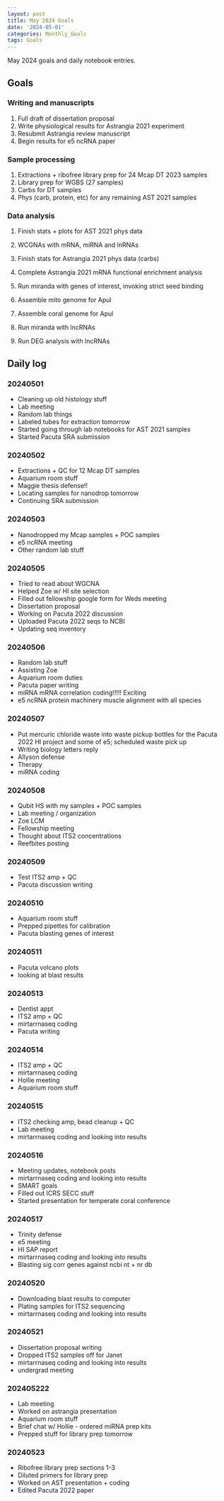 ```yaml
---
layout: post
title: May 2024 Goals
date: '2024-05-01'
categories: Monthly_Goals
tags: Goals
---
```


May 2024 goals and daily notebook entries. 

## Goals  

### Writing and manuscripts 
              
1. Full draft of dissertation proposal
2. Write physiological results for Astrangia 2021 experiment 
3. Resubmit Astrangia review manuscript 
4. Begin results for e5 ncRNA paper 

### Sample processing

1. Extractions + ribofree library prep for 24 Mcap DT 2023 samples 
2. Library prep for WGBS (27 samples)
3. Carbs for DT samples 
4. Phys (carb, protein, etc) for any remaining AST 2021 samples 

### Data analysis

1. Finish stats + plots for AST 2021 phys data 
2. WCGNAs with mRNA, miRNA and lnRNAs 


1. Finish stats for Astrangia 2021 phys data (carbs)
2. Complete Astrangia 2021 mRNA functional enrichment analysis 
3. Run miranda with genes of interest, invoking strict seed binding
4. Assemble mito genome for Apul 
5. Assemble coral genome for Apul 
6. Run miranda with lncRNAs 
7. Run DEG analysis with lncRNAs

## Daily log 

### 20240501

- Cleaning up old histology stuff 
- Lab meeting 
- Random lab things 
- Labeled tubes for extraction tomorrow 
- Started going through lab notebooks for AST 2021 samples 
- Started Pacuta SRA submission

### 20240502

- Extractions + QC for 12 Mcap DT samples 
- Aquarium room stuff 
- Maggie thesis defense!! 
- Locating samples for nanodrop tomorrow 
- Continuing SRA submission

### 20240503

- Nanodropped my Mcap samples + POC samples 
- e5 ncRNA meeting 
- Other random lab stuff 

### 20240505

- Tried to read about WGCNA
- Helped Zoe w/ HI site selection 
- Filled out fellowship google form for Weds meeting 
- Dissertation proposal 
- Working on Pacuta 2022 discussion 
- Uploaded Pacuta 2022 seqs to NCBI
- Updating seq inventory 

### 20240506

- Random lab stuff 
- Assisting Zoe 
- Aquarium room duties 
- Pacuta paper writing 
- miRNA mRNA correlation coding!!!!! Exciting 
- e5 ncRNA protein machinery muscle alignment with all species

### 20240507

- Put mercuric chloride waste into waste pickup bottles for the Pacuta 2022 HI project and some of e5; scheduled waste pick up
- Writing biology letters reply 
- Allyson defense
- Therapy 
- miRNA coding 

### 20240508 

- Qubit HS with my samples + POC samples
- Lab meeting / organization
- Zoe LCM 
- Fellowship meeting 
- Thought about ITS2 concentrations 
- Reefbites posting 

### 20240509

- Test ITS2 amp + QC 
- Pacuta discussion writing 

### 20240510

- Aquarium room stuff 
- Prepped pipettes for calibration 
- Pacuta blasting genes of interest 

### 20240511

- Pacuta volcano plots 
- looking at blast results 

### 20240513

- Dentist appt 
- ITS2 amp + QC 
- mirtarrnaseq coding 
- Pacuta writing 

### 20240514

- ITS2 amp + QC 
- mirtarrnaseq coding 
- Hollie meeting 
- Aquarium room stuff 

### 20240515

- ITS2 checking amp, bead cleanup + QC 
- Lab meeting 
- mirtarrnaseq coding and looking into results 

### 20240516 

- Meeting updates, notebook posts
- mirtarrnaseq coding and looking into results 
- SMART goals 
- Filled out ICRS SECC stuff 
- Started presentation for temperate coral conference 

### 20240517 

- Trinity defense 
- e5 meeting 
- HI SAP report 
- mirtarrnaseq coding and looking into results 
- Blasting sig corr genes against ncbi nt + nr db

### 20240520

- Downloading blast results to computer 
- Plating samples for ITS2 sequencing 
- mirtarrnaseq coding and looking into results 

### 20240521

- Dissertation proposal writing 
- Dropped ITS2 samples off for Janet 
- mirtarrnaseq coding and looking into results 
- undergrad meeting 

### 202405222

- Lab meeting 
- Worked on astrangia presentation
- Aquarium room stuff 
- Brief chat w/ Hollie - ordered miRNA prep kits 
- Prepped stuff for library prep tomorrow 

### 20240523 

- Ribofree library prep sections 1-3
- Diluted primers for library prep 
- Worked on AST presentation + coding 
- Edited Pacuta 2022 paper 